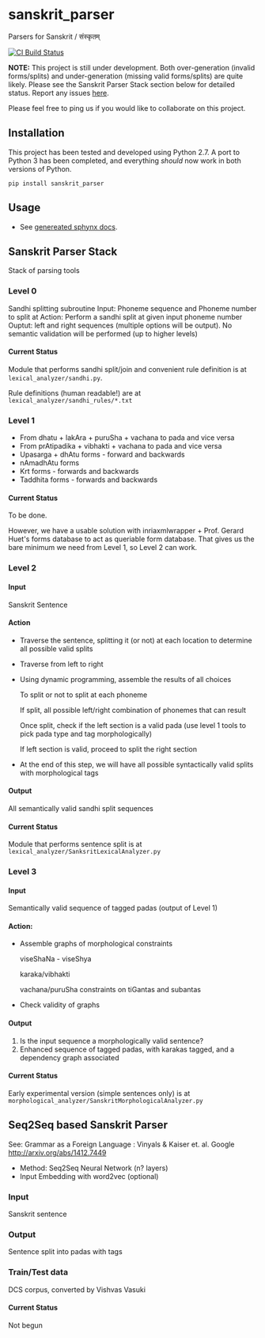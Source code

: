 # sanskrit_parser
Parsers for Sanskrit / संस्कृतम्

[![CI Build Status](https://img.shields.io/travis/kmadathil/sanskrit_parser/master.svg)](https://travis-ci.org/kmadathil/sanskrit_parser)

**NOTE:** This project is still under development. Both over-generation (invalid forms/splits) and under-generation (missing valid forms/splits) are quite likely. Please see the Sanskrit Parser Stack section below for detailed status. Report any issues [here](https://github.com/kmadathil/sanskrit_parser/issues).

Please feel free to ping us if you would like to collaborate on this project.

## Installation

This project has been tested and developed using Python 2.7. A port to Python 3 has been completed, and everything *should* now work in both versions of Python. 
```
pip install sanskrit_parser
```

## Usage
- See [genereated sphynx docs](https://kmadathil.github.io/sanskrit_parser/build/html/).

## Sanskrit Parser Stack

Stack of parsing tools

### Level 0
Sandhi splitting subroutine 
       Input: Phoneme sequence and Phoneme number to split at 
       Action: Perform a sandhi split at given input phoneme number
       Ouptut:  left and right sequences (multiple options will be output). 
       No semantic validation will be performed (up to higher levels)
       
#### Current Status
Module that performs sandhi split/join and convenient rule definition is at `lexical_analyzer/sandhi.py`.

Rule definitions (human readable!) are at `lexical_analyzer/sandhi_rules/*.txt`

### Level 1
* From dhatu + lakAra + puruSha + vachana to pada and vice versa
* From prAtipadika + vibhakti + vachana to pada and vice versa
* Upasarga + dhAtu forms - forward and backwards
* nAmadhAtu forms
* Krt forms  - forwards and backwards
* Taddhita forms  - forwards and backwards

#### Current Status
To be done.

However, we have a usable solution with inriaxmlwrapper + Prof. Gerard Huet's forms database to act as queriable form database. That gives us the bare minimum we need from Level 1, so Level 2 can work.  

### Level 2

#### Input
Sanskrit Sentence
#### Action
*   Traverse the sentence, splitting it (or not) at each location to determine all possible valid splits
*   Traverse from left to right
*   Using dynamic programming, assemble the results of all choices
 
      To split or not to split at each phoneme
      
      If split, all possible left/right combination of phonemes that can result
      
      Once split, check if the left section is a valid pada (use level 1 tools to pick pada type and tag morphologically) 
      
      If left section is valid, proceed to split the right section
* At the end of this step, we will have all possible syntactically valid splits with morphological tags 

#### Output
All semantically valid sandhi split sequences

#### Current Status
Module that performs sentence split is at `lexical_analyzer/SanksritLexicalAnalyzer.py`


###    Level 3
#### Input
Semantically valid sequence of tagged padas (output of Level 1)
#### Action:
* Assemble graphs of morphological constraints 

    viseShaNa - viseShya

    karaka/vibhakti
    
    vachana/puruSha constraints on tiGantas and subantas
* Check validity of graphs
#### Output
1.  Is the input sequence a morphologically valid sentence?
1.  Enhanced sequence of tagged padas, with karakas tagged, and a dependency graph associated

#### Current Status
Early experimental version (simple sentences only) is at `morphological_analyzer/SanskritMorphologicalAnalyzer.py`

## Seq2Seq based Sanskrit Parser

See: Grammar as a Foreign Language : Vinyals & Kaiser et. al. Google
http://arxiv.org/abs/1412.7449

* Method: Seq2Seq Neural Network (n? layers)
* Input Embedding with word2vec (optional)

### Input
Sanskrit sentence
### Output
Sentence split into padas with tags
### Train/Test data
DCS corpus, converted by Vishvas Vasuki

#### Current Status
Not begun

